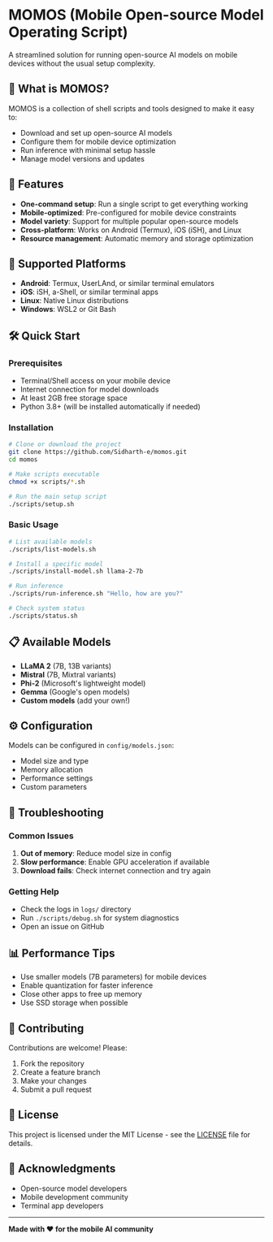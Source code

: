 # MOMOS (Mobile Open-source Model Operating Script)

A streamlined solution for running open-source AI models on mobile devices without the usual setup complexity.

## 🎯 What is MOMOS?

MOMOS is a collection of shell scripts and tools designed to make it easy to:
- Download and set up open-source AI models
- Configure them for mobile device optimization
- Run inference with minimal setup hassle
- Manage model versions and updates

## 🚀 Features

- **One-command setup**: Run a single script to get everything working
- **Mobile-optimized**: Pre-configured for mobile device constraints
- **Model variety**: Support for multiple popular open-source models
- **Cross-platform**: Works on Android (Termux), iOS (iSH), and Linux
- **Resource management**: Automatic memory and storage optimization

## 📱 Supported Platforms

- **Android**: Termux, UserLAnd, or similar terminal emulators
- **iOS**: iSH, a-Shell, or similar terminal apps
- **Linux**: Native Linux distributions
- **Windows**: WSL2 or Git Bash

## 🛠️ Quick Start

### Prerequisites
- Terminal/Shell access on your mobile device
- Internet connection for model downloads
- At least 2GB free storage space
- Python 3.8+ (will be installed automatically if needed)

### Installation
```bash
# Clone or download the project
git clone https://github.com/Sidharth-e/momos.git
cd momos

# Make scripts executable
chmod +x scripts/*.sh

# Run the main setup script
./scripts/setup.sh
```

### Basic Usage
```bash
# List available models
./scripts/list-models.sh

# Install a specific model
./scripts/install-model.sh llama-2-7b

# Run inference
./scripts/run-inference.sh "Hello, how are you?"

# Check system status
./scripts/status.sh
```

## 📋 Available Models

- **LLaMA 2** (7B, 13B variants)
- **Mistral** (7B, Mixtral variants)
- **Phi-2** (Microsoft's lightweight model)
- **Gemma** (Google's open models)
- **Custom models** (add your own!)

## ⚙️ Configuration

Models can be configured in `config/models.json`:
- Model size and type
- Memory allocation
- Performance settings
- Custom parameters

## 🔧 Troubleshooting

### Common Issues
1. **Out of memory**: Reduce model size in config
2. **Slow performance**: Enable GPU acceleration if available
3. **Download fails**: Check internet connection and try again

### Getting Help
- Check the logs in `logs/` directory
- Run `./scripts/debug.sh` for system diagnostics
- Open an issue on GitHub

## 📊 Performance Tips

- Use smaller models (7B parameters) for mobile devices
- Enable quantization for faster inference
- Close other apps to free up memory
- Use SSD storage when possible

## 🤝 Contributing

Contributions are welcome! Please:
1. Fork the repository
2. Create a feature branch
3. Make your changes
4. Submit a pull request

## 📄 License

This project is licensed under the MIT License - see the [LICENSE](LICENSE) file for details.

## 🙏 Acknowledgments

- Open-source model developers
- Mobile development community
- Terminal app developers

---

**Made with ❤️ for the mobile AI community**

